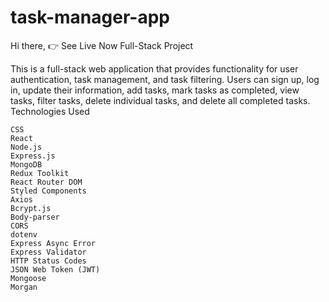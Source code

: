# task-manager-app

Hi there, 👉 See Live Now 
Full-Stack Project

This is a full-stack web application that provides functionality for user authentication, task management, and task filtering. Users can sign up, log in, update their information, add tasks, mark tasks as completed, view tasks, filter tasks, delete individual tasks, and delete all completed tasks.
Technologies Used

    CSS
    React
    Node.js
    Express.js
    MongoDB
    Redux Toolkit
    React Router DOM
    Styled Components
    Axios
    Bcrypt.js
    Body-parser
    CORS
    dotenv
    Express Async Error
    Express Validator
    HTTP Status Codes
    JSON Web Token (JWT)
    Mongoose
    Morgan
